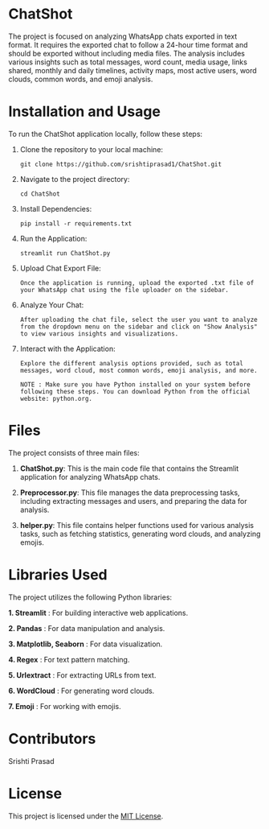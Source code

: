 # ChatShot

The project is focused on analyzing WhatsApp chats exported in text format. It requires the exported chat to follow a 24-hour time format and should be exported without including media files. The analysis includes various insights such as total messages, word count, media usage, links shared, monthly and daily timelines, activity maps, most active users, word clouds, common words, and emoji analysis.

# Installation and Usage

To run the ChatShot application locally, follow these steps:

1. Clone the repository to your local machine:
   
       git clone https://github.com/srishtiprasad1/ChatShot.git

2. Navigate to the project directory:

       cd ChatShot

3. Install Dependencies:

       pip install -r requirements.txt

4. Run the Application:

       streamlit run ChatShot.py

5. Upload Chat Export File:

       Once the application is running, upload the exported .txt file of your WhatsApp chat using the file uploader on the sidebar.

6. Analyze Your Chat:

       After uploading the chat file, select the user you want to analyze from the dropdown menu on the sidebar and click on "Show Analysis" to view various insights and visualizations.

7. Interact with the Application:

       Explore the different analysis options provided, such as total messages, word cloud, most common words, emoji analysis, and more.

       NOTE : Make sure you have Python installed on your system before following these steps. You can download Python from the official website: python.org.



# Files 

The project consists of three main files:

1. **ChatShot.py**: This is the main code file that contains the Streamlit application for analyzing WhatsApp chats.
   
2. **Preprocessor.py**: This file manages the data preprocessing tasks, including extracting messages and users, and preparing the data for analysis.
   
3. **helper.py**: This file contains helper functions used for various analysis tasks, such as fetching statistics, generating word clouds, and analyzing emojis.

# Libraries Used

The project utilizes the following Python libraries:

**1. Streamlit** : For building interactive web applications.

**2. Pandas** : For data manipulation and analysis.

**3. Matplotlib, Seaborn** : For data visualization.

**4. Regex** : For text pattern matching.

**5. Urlextract** : For extracting URLs from text.

**6. WordCloud** : For generating word clouds.

**7. Emoji** : For working with emojis.

# Contributors

Srishti Prasad

# License

This project is licensed under the [MIT License](LICENSE).

